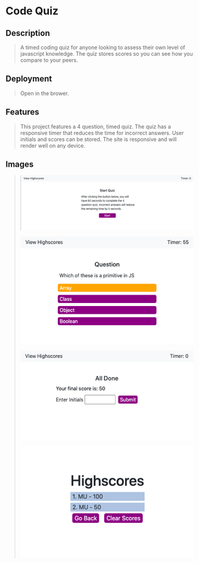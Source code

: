 # Code Quiz

## Description

> A timed coding quiz for anyone looking to assess their own level of javascript knowledge. The quiz stores scores so you can see how you compare to your peers.

## Deployment

> Open in the brower.

## Features

> This project features a 4 question, timed quiz. The quiz has a responsive timer that reduces the time for incorrect answers. User initials and scores can be stored. The site is responsive and will render well on any device. 

## Images

> ![start_screen](./README_Support/start_screen.png)
>
> ![question_card](./README_Support/question_card.png)
>
> ![submit_card](./README_Support/submit_card.png)
>
> ![highscore_card](./README_Support/highscore_card.png)
>
> 